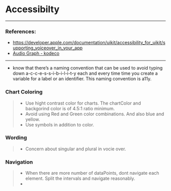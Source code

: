 # Accessibilty
---
### References:
- https://developer.apple.com/documentation/uikit/accessibility_for_uikit/supporting_voiceover_in_your_app
- [Audio Graph - kodeco](https://www.kodeco.com/31561694-ios-accessibility-in-swiftui-create-accessible-charts-using-audio-graphs)

---
- know that there’s a naming convention that can be used to avoid typing down a-c-c-e-s-s-i-b-i-l-i-t-y each and every time time you create a variable for a label or an identifier. This naming convention is a11y.


### Chart Coloring

> - Use hight contrast color for charts. The chartColor and backgorind color is of 4.5:1 ratio minimum.
> - Avoid using Red and Green color combinations. And also blue and yellow.
> - Use symbols in addition to color.

### Wording
> - Concern about singular and plural in vocie over.

### Navigation
> - When there are more number of dataPoints, dont navigate each element. Split the intervals and navigate reasonably.
> - 
